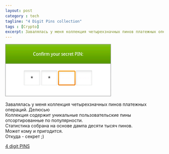 ```yaml
---
layout: post
category : tech
tagline: "4 Digit Pins collection"
tags : [Crypto]
excerpt: Завалялась у меня коллекция четырехзначных пинов платежных операций. Делюсь
---
```

![4 digit pin](/images/pin.png)  

Завалялась у меня коллекция четырехзначных пинов платежных операций. Делюсью  
Коллекция содержит уникальные пользовательские пины отсортированные по популярности.  
Статистика собрана на основе дампа десяти тысяч пинов.  
Может кому и пригодится.  
Откуда - секрет ;)  


[4 digit PINS](https://gist.github.com/WonderBeat/11028348)
